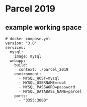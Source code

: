 # Parcel 2019

## example working space  

    # docker-compose.yml
    version: "3.0"
    services:
      mysql:
        image: mysql
      webapp:
        build:
          context: ./parcel_2019
        environment:
          - MYSQL_HOST=mysql
          - MYSQL_USERNAME=root
          - MYSQL_PASSWORD=password
          - MYSQL_DATABASE_NAME=parcel
        ports:
          - "3355:3000"
